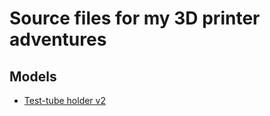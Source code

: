 <!-- SPDX-License-Identifier: CC-BY-NC-SA-4.0 -->
<!-- Copyright 2018 Ivo Meier <https://www.thingiverse.com/ivorness> -->
<!-- Copyright 2022 Casper Meijn <casper@meijn.net> -->
<!-- To view a copy of this license, visit http://creativecommons.org/licenses/by-nc-sa/4.0/ -->

# Source files for my 3D printer adventures

## Models
- [Test-tube holder v2](models/test-tube-holder/)


